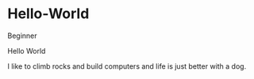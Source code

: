 # Hello-World
Beginner

Hello World

I like to climb rocks and build computers and life is just better with a dog. 
